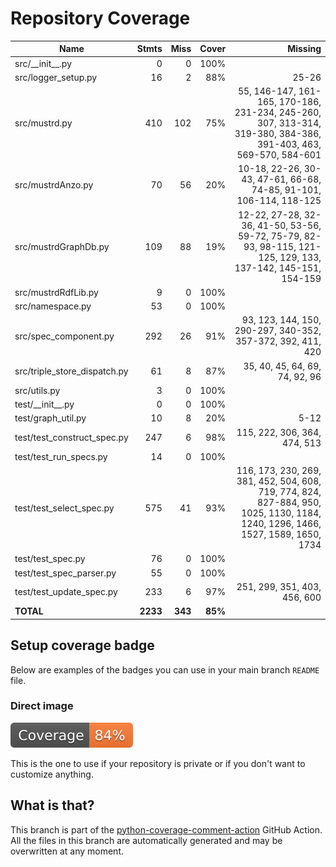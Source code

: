 # Repository Coverage



| Name                           |    Stmts |     Miss |   Cover |   Missing |
|------------------------------- | -------: | -------: | ------: | --------: |
| src/\_\_init\_\_.py            |        0 |        0 |    100% |           |
| src/logger\_setup.py           |       16 |        2 |     88% |     25-26 |
| src/mustrd.py                  |      410 |      102 |     75% |55, 146-147, 161-165, 170-186, 231-234, 245-260, 307, 313-314, 319-380, 384-386, 391-403, 463, 569-570, 584-601 |
| src/mustrdAnzo.py              |       70 |       56 |     20% |10-18, 22-26, 30-43, 47-61, 66-68, 74-85, 91-101, 106-114, 118-125 |
| src/mustrdGraphDb.py           |      109 |       88 |     19% |12-22, 27-28, 32-36, 41-50, 53-56, 59-72, 75-79, 82-93, 98-115, 121-125, 129, 133, 137-142, 145-151, 154-159 |
| src/mustrdRdfLib.py            |        9 |        0 |    100% |           |
| src/namespace.py               |       53 |        0 |    100% |           |
| src/spec\_component.py         |      292 |       26 |     91% |93, 123, 144, 150, 290-297, 340-352, 357-372, 392, 411, 420 |
| src/triple\_store\_dispatch.py |       61 |        8 |     87% |35, 40, 45, 64, 69, 74, 92, 96 |
| src/utils.py                   |        3 |        0 |    100% |           |
| test/\_\_init\_\_.py           |        0 |        0 |    100% |           |
| test/graph\_util.py            |       10 |        8 |     20% |      5-12 |
| test/test\_construct\_spec.py  |      247 |        6 |     98% |115, 222, 306, 364, 474, 513 |
| test/test\_run\_specs.py       |       14 |        0 |    100% |           |
| test/test\_select\_spec.py     |      575 |       41 |     93% |116, 173, 230, 269, 381, 452, 504, 608, 719, 774, 824, 827-884, 950, 1025, 1130, 1184, 1240, 1296, 1466, 1527, 1589, 1650, 1734 |
| test/test\_spec.py             |       76 |        0 |    100% |           |
| test/test\_spec\_parser.py     |       55 |        0 |    100% |           |
| test/test\_update\_spec.py     |      233 |        6 |     97% |251, 299, 351, 403, 456, 600 |
|                      **TOTAL** | **2233** |  **343** | **85%** |           |


## Setup coverage badge

Below are examples of the badges you can use in your main branch `README` file.

### Direct image

[![Coverage badge](https://github.com/Semantic-partners/mustrd/raw/python-coverage-comment-action-data/badge.svg)](https://github.com/Semantic-partners/mustrd/tree/python-coverage-comment-action-data)

This is the one to use if your repository is private or if you don't want to customize anything.



## What is that?

This branch is part of the
[python-coverage-comment-action](https://github.com/marketplace/actions/python-coverage-comment)
GitHub Action. All the files in this branch are automatically generated and may be
overwritten at any moment.